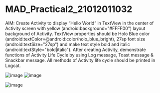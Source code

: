 # MAD_Practical2_21012011032

AIM: Create Activity to display “Hello World” in TextView in the center of Activity screen with yellow (android:background="#FFFF00") layout background of Activity. TextView properties should be Holo Blue color (android:textColor=@android:color/holo_blue_bright), 27sp font size (android:textSize="27sp") and make text style bold and italic (android:textStyle="bold|italic"). After creating Activity, demonstrate functions of Activity Life Cycle by using Log message, Toast message & Snackbar message. All methods of Activity life cycle should be printed in Logcat.

![image](https://github.com/JaviyaShreya/MAD_Practical2_21012011032/assets/98646013/77c52edd-3c98-422f-938a-95070e91423e)
![image](https://github.com/JaviyaShreya/MAD_Practical2_21012011032/assets/98646013/1c07d7ff-4e76-46a4-b54f-3bfe0173adb7)

![image](https://github.com/JaviyaShreya/MAD_Practical2_21012011032/assets/98646013/87a208fe-b216-45bc-895d-e0a8805998b2)
